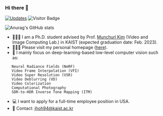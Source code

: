 ### Hi there 👋 

<a href="https://github.com/JihyongOh?tab=followers" target="_blank"><img alt="Updates" src="https://img.shields.io/badge/--000000?style=flat&logo=RSS&logoColor=white"></a>
![Visitor Badge](https://visitor-badge.laobi.icu/badge?page_id=JihyongOh/JihyongOh)


![Anurag's GitHub stats](https://github-readme-stats.vercel.app/api?username=JihyongOh&show_icons=true&theme=highcontrast)

- 👨🏻‍💻 I am a Ph.D. student advised by Prof. [Munchurl Kim](https://www.viclab.kaist.ac.kr/professor) (Video and Image Computing Lab.) in KAIST (expected graduation date: Feb. 2023).
- 👨🏻‍⚕ Please visit my personal homepage ([here](https://sites.google.com/view/ozbro/)).
- 🔬 I mainly focus on deep-learning-based low-level computer vision such as:
```
   Neural Radiance Fields (NeRF)
   Video Frame Interpolation (VFI)
   Video Super Resolution (VSR)
   Video Deblurring (VD)
   Video Colorization
   Computational Photography
   SDR-to-HDR Inverse Tone Mapping (ITM)
```
- 💻 I want to apply for a full-time employee position in USA.
- 📧 Contact: jhoh94@kaist.ac.kr
